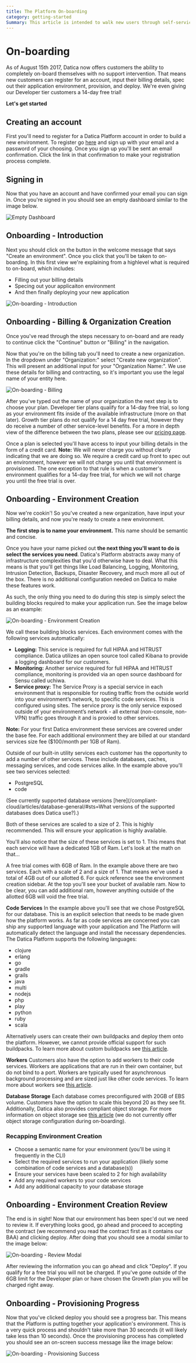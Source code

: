 ```yaml
---
title: The Platform On-boarding
category: getting-started
Summary: This article is intended to walk new users through self-service on-boarding
---
```


# On-boarding

As of August 15th 2017, Datica now offers customers the ability to completely on-board themselves with no support intervention. That means new customers can register for an account, input their billing details, spec out their application environment, provision, and deploy. We're even giving our Developer tier customers a 14-day free trial!

**Let's get started**

## Creating an account
First you'll need to register for a Datica Platform account in order to build a new environment. To register go [here](https://product.datica.com/compliant-cloud/register) and sign up with your email and a password of your choosing. Once you sign up you'll be sent an email confirmation. Click the link in that confirmation to make your registration process complete.

## Signing in
Now that you have an account and have confirmed your email you can sign in. Once you're signed in you should see an empty dashboard similar to the image below.

![Empty Dashboard](images/empty_dashboard.png)

## Onboarding - Introduction
Next you should click on the button in the welcome message that says "Create an environment". Once you click that you'll be taken to on-boarding. In this first view we're explaining from a highlevel what is required to on-board, which includes:

- Filling out your billing details
- Specing out your applicaiton environment
- And then finally deploying your new application

![On-boarding - Introduction](images/onboarding_intro.png)

## Onboarding - Billing & Organization Creation
Once you've read through the steps necessary to on-board and are ready to continue click the "Continue" button or "Billing" in the navigation.

Now that you're on the billing tab you'll need to create a new organization. In the dropdown under "Organization:" select "Create new organization". This will present an additional input for your "Organization Name:". We use these details for billing and contracting, so it's important you use the legal name of your entity here.

![On-boarding - Billing](images/onboarding_billing.png)

After you've typed out the name of your organization the next step is to choose your plan. Developer tier plans qualify for a 14-day free trial, so long as your environment fits inside of the available infrastructure (more on that later). Growth tier plans do not qualify for a 14 day free trial, however they do receive a number of other service-level benefits. For a  more in depth view of the difference between the two plans, please see our [pricing page](https://datica.com/pricing).

Once a plan is selected you'll have access to input your billing details in the form of a credit card. **Note:** We will never charge you without clearly indicating that we are doing so. We require a credit card up front to spec out an environment, however we will not charge you until that environment is provisioned. The one exception to that rule is when a customer's environment qualifies for a 14-day free trial, for which we will not charge you until the free trial is over.

## Onboarding - Environment Creation
Now we're cookin'! So you've created a new organization, have input your billing details, and now you're ready to create a new environment.

**The first step is to name your environment.** This name should be semantic and concise.

Once you have your name picked out **the next thing you'll want to do is select the services you need**. Datica's Platform abstracts away many of infrastructure complexities that you'd otherwise have to deal. What this means is that you'll get things like Load Balancing, Logging, Monitoring, Intrusion Detection, Backups, Disaster Recovery, and much more all out of the box. There is no additional configuration needed on Datica to make these features work.

As such, the only thing you need to do during this step is simply select the building blocks required to make your application run. See the image below as an example:

![On-boarding - Environment Creation](images/onboarding_environment_spec.png)

We call these building blocks services. Each environment comes with the following services automatically:

- **Logging:** This service is required for full HIPAA and HITRUST compliance. Datica utilizes an open source tool called Kibana to provide a logging dashboard for our customers.
- **Monitoring:** Another service required for full HIPAA and HITRUST compliance, monitoring is provided via an open source dashboard for Sensu called uchiwa.
- **Service proxy:** The Service Proxy is a special service in each environment that is responsible for routing traffic from the outside world into your environment’s network, to specific code services. This is configured using sites. The service proxy is the only service exposed outside of your environment’s network - all external (non-console, non-VPN) traffic goes through it and is proxied to other services.

**Note:** For your first Datica environment these services are covered under the base fee. For each additional environment they are billed at our standard services size fee ($100/month per 1GB of Ram).

Outside of our built-in utility services each customer has the opportunity to add a number of other services. These include databases, caches, messaging services, and code services alike. In the example above you'll see two services selected:

- PostgreSQL
- code

(See currently supported database versions [here](/compliant-cloud/articles/database-general/#sts=What versions of the supported databases does Datica use?).)

Both of these services are scaled to a size of 2. This is highly recommended. This will ensure your application is highly available.

You'll also notice that the size of these services is set to 1. This means that each service will have a dedicated 1GB of Ram. Let's look at the math on that…

A free trial comes with 6GB of Ram. In the example above there are two services. Each with a scale of 2 and a size of 1. That means we've used a total of 4GB out of our allotted 6. For quick reference see the environment creation sidebar. At the top you'll see your bucket of available ram. Now to be clear, you can add additional ram, however anything outside of the allotted 6GB will void the free trial.

**Code Services**
In the example above you'll see that we chose PostgreSQL for our database. This is an explicit selection that needs to be made given how the platform works. As far as code services are concerned you can ship any supported language with your application and The Platform will automatically detect the language and install the necessary dependencies. The Datica Platform supports the following languages:

- clojure
- erlang
- go
- gradle
- grails
- java
- multi
- nodejs
- php
- play
- python
- ruby
- scala

Alternatively users can create their own buildpacks and deploy them onto the platform. However, we cannot provide official support for such buildpacks. To learn more about custom buildpacks see [this article](/compliant-cloud/articles/buildpacks-custom/).

**Workers**
Customers also have the option to add workers to their code services. Workers are applications that are run in their own container, but do not bind to a port. Workers are typically used for asynchronous background processing and are sized just like other code services. To learn more about workers see [this article](/compliant-cloud/articles/concepts/workers/).

**Database Storage**
Each database comes preconfigured with 20GB of EBS volume. Customers have the option to scale this beyond 20 as they see fit. Additionally, Datica also provides compliant object storage. For more information on object storage see [this article](/compliant-cloud/articles/cloud-storage/) (we do not currently offer object storage configuration during on-boarding).

### Recapping Environment Creation
- Choose a semantic name for your environment (you'll be using it frequently in the CLI)
- Select the required services to run your application (likely some combination of code services and a database(s))
- Ensure your services have been scaled to 2 for high availability
- Add any required workers to your code services
- Add any additional capacity to your database storage

## Onboarding - Environment Creation Review
The end is in sight! Now that our environment has been spec'd out we need to review it. If everything looks good, go ahead and proceed to accepting the contract (we recommend you read the contract first as it contains our BAA) and clicking deploy. After doing that you should see a modal similar to the image below:

![On-boarding - Review Modal](images/onboarding_review_modal.png)

After reviewing the information you can go ahead and click "Deploy". If you qualify for a free trial you will not be charged. If you've gone outside of the 6GB limit for the Developer plan or have chosen the Growth plan you will be charged right away.

## Onboarding - Provisioning Progress
Now that you've clicked deploy you should see a progress bar. This means that the Platform is putting together your application's environment. This is a very quick process and shouldn't take more than 30 seconds (it will likely take less than 10 seconds). Once the provisioning process has completed you should see an on-screen success message like the image below:

![On-boarding - Provisioning Success](images/onboarding_provision_success.png)
